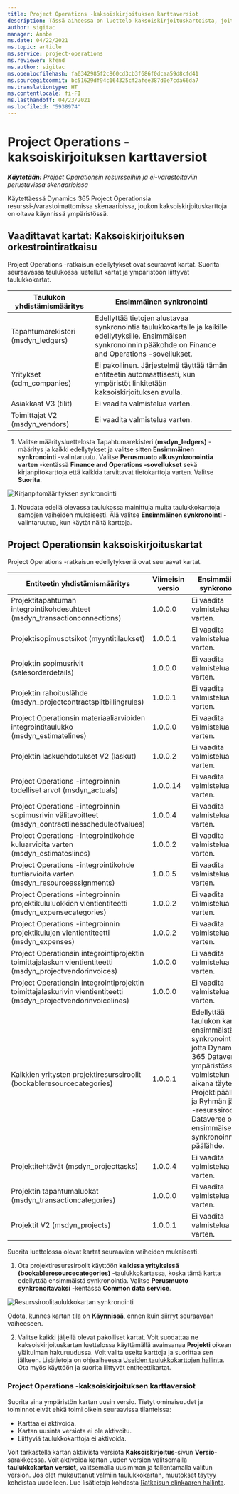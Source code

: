 ```yaml
---
title: Project Operations -kaksoiskirjoituksen karttaversiot
description: Tässä aiheessa on luettelo kaksoiskirjoituskartoista, joita tarvitaan Dynamics 365 Project Operationsissa.
author: sigitac
manager: Annbe
ms.date: 04/22/2021
ms.topic: article
ms.service: project-operations
ms.reviewer: kfend
ms.author: sigitac
ms.openlocfilehash: fa0342985f2c860cd3cb3f686f0dcaa59d8cfd41
ms.sourcegitcommit: bc51629df94c164325cf2afee387d0e7cda66da7
ms.translationtype: HT
ms.contentlocale: fi-FI
ms.lasthandoff: 04/23/2021
ms.locfileid: "5938974"
---
```

# <a name="project-operations-dual-write-map-versions"></a>Project Operations -kaksoiskirjoituksen karttaversiot

_**Käytetään:** Project Operationsin resursseihin ja ei-varastoitaviin perustuvissa skenaarioissa_

Käytettäessä Dynamics 365 Project Operationsia resurssi-/varastoimattomissa skenaarioissa, joukon kaksoiskirjoituskarttoja on oltava käynnissä ympäristössä. 

## <a name="prerequisite-maps-dual-write-orchestration-solution"></a>Vaadittavat kartat: Kaksoiskirjoituksen orkestrointiratkaisu

Project Operations -ratkaisun edellytykset ovat seuraavat kartat. Suorita seuraavassa taulukossa luetellut kartat ja ympäristöön liittyvät taulukkokartat.

| Taulukon yhdistämismääritys | Ensimmäinen synkronointi |
| --- | --- |
| Tapahtumarekisteri (msdyn_ledgers) | Edellyttää tietojen alustavaa synkronointia taulukkokartalle ja kaikille edellytyksille. Ensimmäisen synkronoinnin pääkohde on Finance and Operations -sovellukset. |
| Yritykset (cdm_companies) | Ei pakollinen. Järjestelmä täyttää tämän entiteetin automaattisesti, kun ympäristöt linkitetään kaksoiskirjoituksen avulla. |
| Asiakkaat V3 (tilit) | Ei vaadita valmistelua varten. |
| Toimittajat V2 (msdyn_vendors) | Ei vaadita valmistelua varten. |

1. Valitse määritysluettelosta Tapahtumarekisteri **(msdyn\_ledgers)** -määritys ja kaikki edellytykset ja valitse sitten **Ensimmäinen synkronointi** -valintaruutu. Valitse **Perusmuoto alkusynkronointia varten** -kentässä **Finance and Operations -sovellukset**  sekä kirjanpitokarttoja että kaikkia tarvittavat tietokarttoja varten. Valitse **Suorita**.

![Kirjanpitomäärityksen synkronointi](media/DW6.png)

1. Noudata edellä olevassa taulukossa mainittuja muita taulukkokarttoja samojen vaiheiden mukaisesti. Älä valitse **Ensimmäinen synkronointi** -valintaruutua, kun käytät näitä karttoja.

## <a name="project-operations-dual-write-maps"></a>Project Operationsin kaksoiskirjoituskartat

Project Operations -ratkaisun edellytyksenä ovat seuraavat kartat.

| **Entiteetin yhdistämismääritys** | **Viimeisin versio** | **Ensimmäinen synkronointi** |
| --- | --- | --- |
| Projektitapahtuman integrointikohdesuhteet (msdyn\_transactionconnections) | 1.0.0.0 | Ei vaadita valmistelua varten. |
| Projektisopimusotsikot (myyntitilaukset) | 1.0.0.1 | Ei vaadita valmistelua varten. |
| Projektin sopimusrivit (salesorderdetails) | 1.0.0.0 | Ei vaadita valmistelua varten. |
| Projektin rahoituslähde (msdyn_projectcontractsplitbillingrules) | 1.0.0.1 | Ei vaadita valmistelua varten. |
| Project Operationsin materiaaliarvioiden integrointitaulukko (msdyn\_estimatelines) | 1.0.0.0 | Ei vaadita valmistelua varten. |
| Projektin laskuehdotukset V2 (laskut) | 1.0.0.2 | Ei vaadita valmistelua varten. |
| Project Operations -integroinnin todelliset arvot (msdyn_actuals) | 1.0.0.14 | Ei vaadita valmistelua varten. |
| Project Operations -integroinnin sopimusrivin välitavoitteet (msdyn_contractlinesscheduleofvalues) | 1.0.0.4 | Ei vaadita valmistelua varten. |
| Project Operations -integrointikohde kuluarvioita varten (msdyn_estimateslines) | 1.0.0.2 | Ei vaadita valmistelua varten. |
| Project Operations -integrointikohde tuntiarvioita varten (msdyn_resourceassignments) | 1.0.0.5 | Ei vaadita valmistelua varten. |
| Project Operations -integroinnin projektikululuokkien vientientiteetti (msdyn_expensecategories) | 1.0.0.2 | Ei vaadita valmistelua varten. |
| Project Operations -integroinnin projektikulujen vientientiteetti (msdyn_expenses) | 1.0.0.2 | Ei vaadita valmistelua varten. |
| Project Operationsin integrointiprojektin toimittajalaskun vientientiteetti (msdyn_projectvendorinvoices) | 1.0.0.0 | Ei vaadita valmistelua varten. |
| Project Operationsin integrointiprojektin toimittajalaskurivin vientientiteetti (msdyn_projectvendorinvoicelines) | 1.0.0.0 | Ei vaadita valmistelua varten. |
| Kaikkien yritysten projektiresurssiroolit (bookableresourcecategories) | 1.0.0.1 | Edellyttää taulukon kartan ensimmäistä synkronointia, jotta Dynamics 365 Dataverse -ympäristössä valmistelun aikana täytetään Projektipäällikkö- ja Ryhmän jäsen -resurssiroolit. Dataverse on ensimmäisen synkronoinnin päälähde. |
| Projektitehtävät (msdyn_projecttasks) | 1.0.0.4 | Ei vaadita valmistelua varten. |
| Projektin tapahtumaluokat (msdyn_transactioncategories) | 1.0.0.0 | Ei vaadita valmistelua varten. |
| Projektit V2 (msdyn_projects) | 1.0.0.1 | Ei vaadita valmistelua varten. |

Suorita luettelossa olevat kartat seuraavien vaiheiden mukaisesti.

1. Ota projektiresurssiroolit käyttöön **kaikissa yrityksissä (bookableresourcecategories)** -taulukkokartassa, koska tämä kartta edellyttää ensimmäistä synkronointia. Valitse **Perusmuoto synkronoitavaksi** -kentässä **Common data service**. 

 ![Resurssiroolitaulukkokartan synkronointi](media/6ResourceInitialSync.jpg)

 Odota, kunnes kartan tila on **Käynnissä**, ennen kuin siirryt seuraavaan vaiheeseen.

2. Valitse kaikki jäljellä olevat pakolliset kartat. Voit suodattaa ne kaksoiskirjoituskartan luettelossa käyttämällä avainsanaa **Projekti** oikean yläkulman hakuruudussa. Voit valita useita karttoja ja suorittaa sen jälkeen. Lisätietoja on ohjeaiheessa [Useiden taulukkokarttojen hallinta](/dynamics365/fin-ops-core/dev-itpro/data-entities/dual-write/multiple-entity-maps). Ota myös käyttöön ja suorita liittyvät entiteettikartat.

### <a name="project-operations-dual-write-map-versions"></a>Project Operations -kaksoiskirjoituksen karttaversiot

Suorita aina ympäristön kartan uusin versio. Tietyt ominaisuudet ja toiminnot eivät ehkä toimi oikein seuraavissa tilanteissa:

- Karttaa ei aktivoida.
- Kartan uusinta versiota ei ole aktivoitu. 
- Liittyviä taulukkokarttoja ei aktivoida.

Voit tarkastella kartan aktiivista versiota **Kaksoiskirjoitus**-sivun **Versio**-sarakkeessa. Voit aktivoida kartan uuden version valitsemalla **taulukkokartan versiot**, valitsemalla uusimman ja tallentamalla valitun version. Jos olet mukauttanut valmiin taulukkokartan, muutokset täytyy kohdistaa uudelleen. Lue lisätietoja kohdasta [Ratkaisun elinkaaren hallinta](/dynamics365/fin-ops-core/dev-itpro/data-entities/dual-write/app-lifecycle-management).

